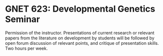 # GNET 623: Developmental Genetics Seminar

Permission of the instructor. Presentations of current research or relevant papers from the literature on development by students will be followed by open forum discussion of relevant points, and critique of presentation skills. Two hours per week.